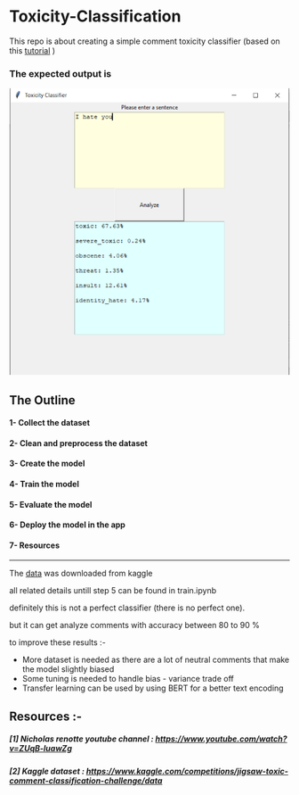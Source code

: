 # Toxicity-Classification

This repo is about creating a simple comment toxicity classifier
(based on this [tutorial](https://www.youtube.com/watch?v=ZUqB-luawZg) )

### The expected output is
<img src="test.png" alt="out" title="toxicity classifier">


## The Outline
#### 1- Collect the dataset
#### 2- Clean and preprocess the dataset
#### 3- Create the model
#### 4- Train the model
#### 5- Evaluate the model
#### 6- Deploy the model in the app
#### 7- Resources
------------------------------------------------------------------------

The [data](https://www.kaggle.com/competitions/jigsaw-toxic-comment-classification-challenge/data) was downloaded from kaggle

all related details untill step 5 can be found in train.ipynb 


definitely this is not a perfect classifier (there is no perfect one).

but it can get analyze comments with accuracy between 80 to 90 %

to improve these results :-
- More dataset is needed as there are a lot of neutral comments that make the model slightly biased 
- Some tuning is needed to handle bias - variance trade off
- Transfer learning can be used by using BERT for a better text encoding


## Resources :-
##### [1] Nicholas renotte youtube channel : https://www.youtube.com/watch?v=ZUqB-luawZg
##### [2] Kaggle dataset : https://www.kaggle.com/competitions/jigsaw-toxic-comment-classification-challenge/data

